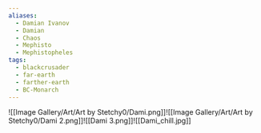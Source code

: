 ```yaml
---
aliases:
  - Damian Ivanov
  - Damian
  - Chaos
  - Mephisto
  - Mephistopheles
tags:
  - blackcrusader
  - far-earth
  - farther-earth
  - BC-Monarch
---
```

![[Image Gallery/Art/Art by Stetchy0/Dami.png]]![[Image Gallery/Art/Art by Stetchy0/Dami 2.png]]![[Dami 3.png]]![[Dami_chill.jpg]]